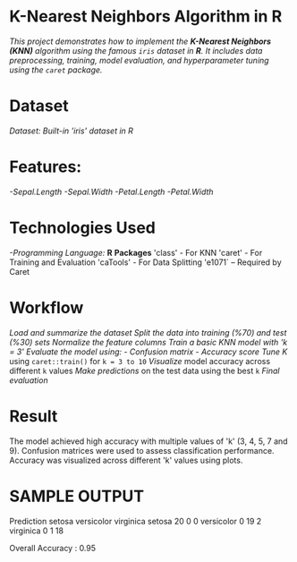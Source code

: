 # K-Nearest Neighbors Algorithm in R

*This project demonstrates how to implement the **K-Nearest Neighbors (KNN)** algorithm using the famous `iris` dataset in **R**. It includes data preprocessing, training, model evaluation, and hyperparameter tuning using the `caret` package.*

# Dataset

*Dataset: Built-in 'iris' dataset in R*

# Features:

*-Sepal.Length*
*-Sepal.Width*
*-Petal.Length*
*-Petal.Width*

# Technologies Used

*-Programming Language:* **R**
**Packages**
'class' - For KNN
'caret' - For Training and Evaluation
'caTools' - For Data Splitting
'e1071` – Required by Caret

# Workflow

*Load and summarize the dataset*
*Split the data into training (%70) and test (%30) sets*
*Normalize the feature columns*
*Train a basic KNN model with 'k = 3'*
*Evaluate the model using:*
   *- Confusion matrix*
   *- Accuracy score*
*Tune K* using `caret::train()` for `k = 3 to 10`
*Visualize* model accuracy across different `k` values
*Make predictions* on the test data using the best `k`
*Final evaluation*

# Result

The model achieved high accuracy with multiple values of 'k' (3, 4, 5, 7 and 9).
Confusion matrices were used to assess classification performance.
Accuracy was visualized across different 'k' values using plots.

# SAMPLE OUTPUT
Prediction setosa versicolor virginica
setosa 20 0 0
versicolor 0 19 2
virginica 0 1 18

Overall Accuracy : 0.95









